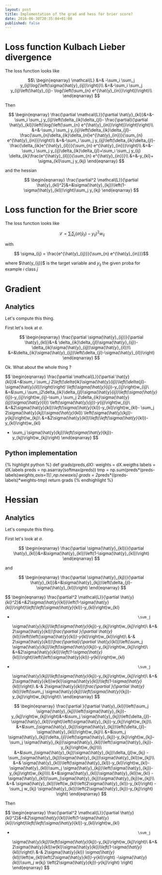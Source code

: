 ```yaml
---
layout: post
title: Implementation of the grad and hess for brier score?
date: 2016-06-30T20:35:04+01:00
published: false
---
```


# Loss function Kulbach Lieber divergence

The loss function looks like

$$\
\begin{eqnarray}
\mathcal{L}              &=&               -\sum_i              \sum_j
y_{ij}\log{\left(\sigma(\hat{y}_{ij})\right)}\\
&=&-\sum_i              \sum_j
y_{ij}\left(\hat{y}_{ij}- \log{\left(\sum_{n} e^{\hat{y}_{in}}\right)}\right)\\
\end{eqnarray}
$$

Then

$$      \begin{eqnarray}     \frac{\partial      \mathcal{L}}{\partial
\hat{y}_{kl}}&=&-\sum_i   \sum_j   y_{ij}\left(\delta_{ik}\delta_{jl}-
\frac{\partial}{\partial        \hat{y}_{kl}}\left(\log{\left(\sum_{n}
e^{\hat{y}_{in}}\right)}\right)\right)\\       &=&-\sum_i       \sum_j
y_{ij}\left(\delta_{ik}\delta_{jl}- \frac{\sum_{n}\delta_{ik}\delta_{nl}e^{\hat{y}_{in}}}{\sum_{n}
e^{\hat{y}_{in}}}\right)\\
&=&-\sum_i       \sum_j
y_{ij}\left(\delta_{ik}\delta_{jl}- \frac{\delta_{ik}e^{\hat{y}_{il}}}{\sum_{n}
e^{\hat{y}_{in}}}\right)\\
&=&-\sum_i \sum_j y_{ij}\delta_{ik}\delta_{jl}+\sum_i \sum_j y_{ij}
\delta_{ik}\frac{e^{\hat{y}_{il}}}{\sum_{n}
e^{\hat{y}_{in}}}\\
&=&-y_{kl}+ \sigma_{kl}\sum_j y_{kj}
\end{eqnarray} 
$$

and the hessian


$$ 
\begin{eqnarray} 
\frac{\partial^2  \mathcal{L}}{\partial   \hat{y}_{kl}^2}&=&\sigma(\hat{y}_{kj})\left(1-\sigma(\hat{y}_{kl})\right)\sum_j y_{kj}
\end{eqnarray}
$$

# Loss function for the Brier score

The loss function looks like

$$\
\begin{equation}
\mathcal{L} = \sum_i \sum_j \left(\sigma(\hat{y}_{ij})-y_{ij}\right)^2w_{ij}
\end{equation}
$$

with

$$ \sigma_{ij} = \frac{e^{\hat{y}_{ij}}}{\sum_{n} e^{\hat{y}_{in}}}$$

where $\hat{y_{ij}}$  is the  target variable  and $y_{ij}$  the given
proba for example $i$ class $j$

# Gradient

## Analytics

Let's compute this thing.

First let's look at $\sigma$.

$$
\begin{eqnarray}
\frac{\partial      \sigma(\hat{y}_{ij})}{\partial      \hat{y}_{kl}}&=&
\delta_{ik}\delta_{jl}\sigma(\hat{y}_{ij})-\delta_{ik}\sigma(\hat{y}_{ij})\sigma(\hat{y}_{il})\\
&=&\delta_{ik}\sigma(\hat{y}_{ij})\left(\delta_{jl}-\sigma(\hat{y}_{il})\right)
\end{eqnarray}
$$

Ok. What about the whole thing ?

$$
\begin{eqnarray}
\frac{\partial  \mathcal{L}}{\partial   \hat{y}_{kl}}&=&\sum_i  \sum_j
2\left(\delta_{ik}\sigma(\hat{y}_{ij})\left(\delta_{jl}-\sigma(\hat{y}_{il})\right)\right)
\left(\sigma(\hat{y}_{ij})-y_{ij}\right)w_{ij}\\
&=&\sum_i  \sum_j2\delta_{ik}\delta_{jl}\sigma(\hat{y}_{ij})\left(\sigma(\hat{y}_{ij})-y_{ij}\right)w_{ij}-\sum_i  \sum_j
2\delta_{ik}\sigma(\hat{y}_{ij})\sigma(\hat{y}_{il})
\left(\sigma(\hat{y}_{ij})-y_{ij}\right)w_{ij}\\
&=&2\sigma(\hat{y}_{kl})\left(\sigma(\hat{y}_{kl})-y_{kl}\right)w_{kl}- \sum_j
2\sigma(\hat{y}_{kj})\sigma(\hat{y}_{kl})
\left(\sigma(\hat{y}_{kj})-y_{kj}\right)w_{kj}\\
&=&2\sigma(\hat{y}_{kl})\left(\left(\sigma(\hat{y}_{kl})-y_{kl}\right)w_{kl}
- \sum_j \sigma(\hat{y}_{kj})\left(\sigma(\hat{y}_{kj})-y_{kj}\right)w_{kj}\right)
\end{eqnarray}
$$

## Python implementation
{% highlight python %}
def grads(preds,dX):
    weights = dX.weigths
    labels = dX.labels
    preds = np.asarray(softmax(preds))
    tmp = np.sum(preds*(preds-labels)*weights,axis=1)[:,np.newaxis]
    grads = 2*preds*((preds-labels)*weights-tmp)
    return grads
{% endhighlight %}

# Hessian

## Analytics

Let's compute this thing.

First let's look at $\sigma$.

$$
\begin{eqnarray}
\frac{\partial  \sigma(\hat{y}_{kl})}{\partial   \hat{y}_{kl}}&=&\sigma(\hat{y}_{kl})\left(1-\sigma(\hat{y}_{kl})\right)
\end{eqnarray}
$$

and

$$
\begin{eqnarray}
\frac{\partial  \sigma(\hat{y}_{kj})}{\partial   \hat{y}_{kl}}&=&\sigma(\hat{y}_{kj})\left(\delta_{jl}-\sigma(\hat{y}_{kl})\right)
\end{eqnarray}
$$

$$
\begin{eqnarray}
\frac{\partial^2  \mathcal{L}}{\partial   \hat{y}_{kl}^2}&=&2\sigma(\hat{y}_{kl})\left(1-\sigma(\hat{y}_{kl})\right)\left(\left(\sigma(\hat{y}_{kl})-y_{kl}\right)w_{kl}
-                                                               \sum_j
  \sigma(\hat{y}_{kj})\left(\sigma(\hat{y}_{kj})-y_{kj}\right)w_{kj}\right)\\
  &+&     2\sigma(\hat{y}_{kl})\frac{\partial  }{\partial
  \hat{y}_{kl}}\left(\left(\sigma(\hat{y}_{kl})-y_{kl}\right)w_{kl}\right)\\
    &-&     2\sigma(\hat{y}_{kl})\frac{\partial}{\partial
  \hat{y}_{kl}}\left(\sum_j
  \sigma(\hat{y}_{kj})\left(\sigma(\hat{y}_{kj})-y_{kj}\right)w_{kj}\right)\\
  &=&2\sigma(\hat{y}_{kl})\left(1-\sigma(\hat{y}_{kl})\right)\left(\left(\sigma(\hat{y}_{kl})-y_{kl}\right)w_{kl}
-                                                               \sum_j
  \sigma(\hat{y}_{kj})\left(\sigma(\hat{y}_{kj})-y_{kj}\right)w_{kj}\right)\\
  &+&     2\sigma(\hat{y}_{kl})w_{kl}\sigma(\hat{y}_{kl})\left(1-\sigma(\hat{y}_{kl})\right)\\
    &-&     2\sigma(\hat{y}_{kl})\frac{\partial }{\partial
  \hat{y}_{kl}}\left(\sum_j
  \sigma(\hat{y}_{kj})\left(\sigma(\hat{y}_{kj})-y_{kj}\right)w_{kj}\right)\\
\end{eqnarray}
$$


$$
\begin{eqnarray}
\frac{\partial }{\partial
  \hat{y}_{kl}}\left(\sum_j
  \sigma(\hat{y}_{kj})\left(\sigma(\hat{y}_{kj})-y_{kj}\right)w_{kj}\right)&=&\sum_j
  \sigma(\hat{y}_{kj})\left(\delta_{jl}-\sigma(\hat{y}_{kl})\right)\left(\sigma(\hat{y}_{kj})-y_{kj}\right)w_{kj}\\
  &+&\sum_j\sigma(\hat{y}_{kj})\sigma(\hat{y}_{kj})\left(\delta_{jl}-\sigma(\hat{y}_{kl})\right)w_{kj}\\
  &=&\sum_j
  \sigma(\hat{y}_{kj})\delta_{jl}\left(\sigma(\hat{y}_{kj})-y_{kj}\right)w_{kj}-\sum_j
  \sigma(\hat{y}_{kj})\sigma(\hat{y}_{kl})\left(\sigma(\hat{y}_{kj})-y_{kj}\right)w_{kj}\\\\
  &+&\sum_j\sigma(\hat{y}_{kj})\sigma(\hat{y}_{kj})\delta_{jl}w_{kj}
  -\sum_j\sigma(\hat{y}_{kj})\sigma(\hat{y}_{kj})\sigma(\hat{y}_{kl})w_{kj}\\
    &=&
  \sigma(\hat{y}_{kl})\left(\sigma(\hat{y}_{kl})-y_{kl}\right)w_{kl}-\sigma(\hat{y}_{kl})\sum_j
  \sigma(\hat{y}_{kj})\left(\sigma(\hat{y}_{kj})-y_{kj}\right)w_{kj}\\\\
  &+&\sigma(\hat{y}_{kl})\sigma(\hat{y}_{kl})w_{kl}
  -\sigma(\hat{y}_{kl})\sum_j\sigma(\hat{y}_{kj})\sigma(\hat{y}_{kj})w_{kj}\\
      &=&
  \sigma(\hat{y}_{kl})\left(w_{kl}\left(2\sigma(\hat{y}_{kl})-y_{kl}\right)
  -\sum_j w_{kj} \sigma(\hat{y}_{kl})\left(2\sigma(\hat{y}_{kj})-y_{kj}\right) \right)
\end{eqnarray}
$$

Then

$$
\begin{eqnarray}
\frac{\partial^2  \mathcal{L}}{\partial   \hat{y}_{kl}^2}&=&2\sigma(\hat{y}_{kl})\left(1-\sigma(\hat{y}_{kl})\right)\left(\left(\sigma(\hat{y}_{kl})-y_{kl}\right)w_{kl}
-                                                               \sum_j
  \sigma(\hat{y}_{kj})\left(\sigma(\hat{y}_{kj})-y_{kj}\right)w_{kj}\right)\\
  &+&     2\sigma(\hat{y}_{kl})w_{kl}\sigma(\hat{y}_{kl})\left(1-\sigma(\hat{y}_{kl})\right)\\
    &-&     2\sigma(\hat{y}_{kl}) \sigma(\hat{y}_{kl})\left(w_{kl}\left(2\sigma(\hat{y}_{kl})-y_{kl}\right)
  -\sigma(\hat{y}_{kl})\sum_j w_{kj} \left(2\sigma(\hat{y}_{kj})-y_{kj}\right) \right)
\end{eqnarray}
$$
